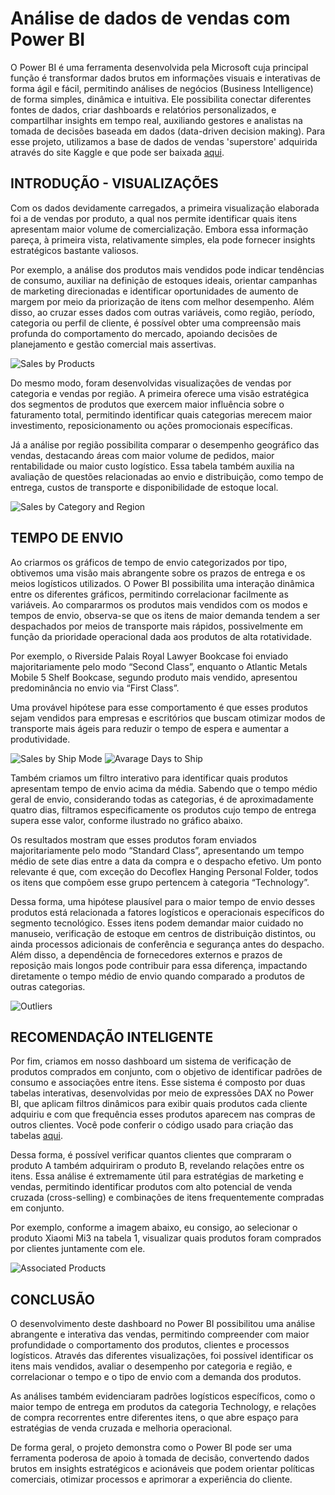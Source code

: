 # Análise de dados de vendas com Power BI

O Power BI é uma ferramenta desenvolvida pela Microsoft cuja principal função é transformar dados brutos em informações visuais e interativas de forma ágil e fácil, permitindo análises de negócios (Business Intelligence) de forma simples, dinâmica e intuitiva.
Ele possibilita conectar diferentes fontes de dados, criar dashboards e relatórios personalizados, e compartilhar insights em tempo real, auxiliando gestores e analistas na tomada de decisões baseada em dados (data-driven decision making).
Para esse projeto, utilizamos a base de dados de vendas 'superstore' adquirida através do site Kaggle e que pode ser baixada [aqui](main/project6/sources/superstore.csv).

## INTRODUÇÃO - VISUALIZAÇÕES 

Com os dados devidamente carregados, a primeira visualização elaborada foi a de vendas por produto, a qual nos permite identificar quais itens apresentam maior volume de comercialização. 
Embora essa informação pareça, à primeira vista, relativamente simples, ela pode fornecer insights estratégicos bastante valiosos.

Por exemplo, a análise dos produtos mais vendidos pode indicar tendências de consumo, auxiliar na definição de estoques ideais, orientar campanhas de marketing direcionadas e identificar oportunidades de aumento de margem por meio da priorização de itens com melhor desempenho. Além disso, ao cruzar esses dados com outras variáveis, como região, período, categoria ou perfil de cliente, é possível obter uma compreensão mais profunda do comportamento do mercado, apoiando decisões de planejamento e gestão comercial mais assertivas.

![Sales by Products](img/sales_by_product.png)

Do mesmo modo, foram desenvolvidas visualizações de vendas por categoria e vendas por região. A primeira oferece uma visão estratégica dos segmentos de produtos que exercem maior influência sobre o faturamento total, permitindo identificar quais categorias merecem maior investimento, reposicionamento ou ações promocionais específicas.

Já a análise por região possibilita comparar o desempenho geográfico das vendas, destacando áreas com maior volume de pedidos, maior rentabilidade ou maior custo logístico. Essa tabela também auxilia na avaliação de questões relacionadas ao envio e distribuição, como tempo de entrega, custos de transporte e disponibilidade de estoque local.

![Sales by Category and Region](img/sales_categories.png)

## TEMPO DE ENVIO

Ao criarmos os gráficos de tempo de envio categorizados por tipo, obtivemos uma visão mais abrangente sobre os prazos de entrega e os meios logísticos utilizados. O Power BI possibilita uma interação dinâmica entre os diferentes gráficos, permitindo correlacionar facilmente as variáveis. Ao compararmos os produtos mais vendidos com os modos e tempos de envio, observa-se que os itens de maior demanda tendem a ser despachados por meios de transporte mais rápidos, possivelmente em função da prioridade operacional dada aos produtos de alta rotatividade.

Por exemplo, o Riverside Palais Royal Lawyer Bookcase foi enviado majoritariamente pelo modo “Second Class”, enquanto o Atlantic Metals Mobile 5 Shelf Bookcase, segundo produto mais vendido, apresentou predominância no envio via “First Class”.

Uma provável hipótese para esse comportamento é que esses produtos sejam vendidos para empresas e escritórios que buscam otimizar modos de transporte mais ágeis para reduzir o tempo de espera e aumentar a produtividade.

![Sales by Ship Mode](img/sales_by_shipmode.png) ![Avarage Days to Ship](img/avarage_days.png) 

Também criamos um filtro interativo para identificar quais produtos apresentam tempo de envio acima da média. Sabendo que o tempo médio geral de envio, considerando todas as categorias, é de aproximadamente quatro dias, filtramos especificamente os produtos cujo tempo de entrega supera esse valor, conforme ilustrado no gráfico abaixo.

Os resultados mostram que esses produtos foram enviados majoritariamente pelo modo “Standard Class”, apresentando um tempo médio de sete dias entre a data da compra e o despacho efetivo. Um ponto relevante é que, com exceção do Decoflex Hanging Personal Folder, todos os itens que compõem esse grupo pertencem à categoria “Technology”.

Dessa forma, uma hipótese plausível para o maior tempo de envio desses produtos está relacionada a fatores logísticos e operacionais específicos do segmento tecnológico. Esses itens podem demandar maior cuidado no manuseio, verificação de estoque em centros de distribuição distintos, ou ainda processos adicionais de conferência e segurança antes do despacho. Além disso, a dependência de fornecedores externos e prazos de reposição mais longos pode contribuir para essa diferença, impactando diretamente o tempo médio de envio quando comparado a produtos de outras categorias.

![Outliers](img/outliers.png)


## RECOMENDAÇÃO INTELIGENTE

Por fim, criamos em nosso dashboard um sistema de verificação de produtos comprados em conjunto, com o objetivo de identificar padrões de consumo e associações entre itens. Esse sistema é composto por duas tabelas interativas, desenvolvidas por meio de expressões DAX no Power BI, que aplicam filtros dinâmicos para exibir quais produtos cada cliente adquiriu e com que frequência esses produtos aparecem nas compras de outros clientes. Você pode conferir o código usado para criação das tabelas [aqui](sources/codes.md).

Dessa forma, é possível verificar quantos clientes que compraram o produto A também adquiriram o produto B, revelando relações entre os itens. Essa análise é extremamente útil para estratégias de marketing e vendas, permitindo identificar produtos com alto potencial de venda cruzada (cross-selling) e combinações de itens frequentemente compradas em conjunto.

Por exemplo, conforme a imagem abaixo, eu consigo, ao selecionar o produto Xiaomi Mi3 na tabela 1, visualizar quais produtos foram comprados por clientes juntamente com ele.

![Associated Products](img/associated_products.png)

## CONCLUSÃO

O desenvolvimento deste dashboard no Power BI possibilitou uma análise abrangente e interativa das vendas, permitindo compreender com maior profundidade o comportamento dos produtos, clientes e processos logísticos. Através das diferentes visualizações, foi possível identificar os itens mais vendidos, avaliar o desempenho por categoria e região, e correlacionar o tempo e o tipo de envio com a demanda dos produtos.

As análises também evidenciaram padrões logísticos específicos, como o maior tempo de entrega em produtos da categoria Technology, e relações de compra recorrentes entre diferentes itens, o que abre espaço para estratégias de venda cruzada e melhoria operacional.

De forma geral, o projeto demonstra como o Power BI pode ser uma ferramenta poderosa de apoio à tomada de decisão, convertendo dados brutos em insights estratégicos e acionáveis que podem orientar políticas comerciais, otimizar processos e aprimorar a experiência do cliente.











